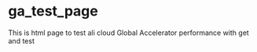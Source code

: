 # ga_test_page
This is html page to test ali cloud  Global Accelerator performance with get and test